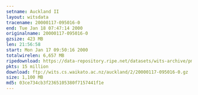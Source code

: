```yaml
---
setname: Auckland II
layout: witsdata
tracename: 20000117-095016-0
end: Tue Jan 18 07:47:14 2000
originalname: 20000117-095016-0
gzsize: 423 MB
len: 21:56:58
start: Mon Jan 17 09:50:16 2000
totalwirelen: 6,657 MB
ripedownload: https://data-repository.ripe.net/datasets/wits-archive/pma/long/auck/2//20000117-095016-0.gz
pkts: 15 million
download: ftp://wits.cs.waikato.ac.nz/auckland/2/20000117-095016-0.gz
size: 1,100 MB
md5: 03ce734cb3f2365105380f7157441f1e
---
```

